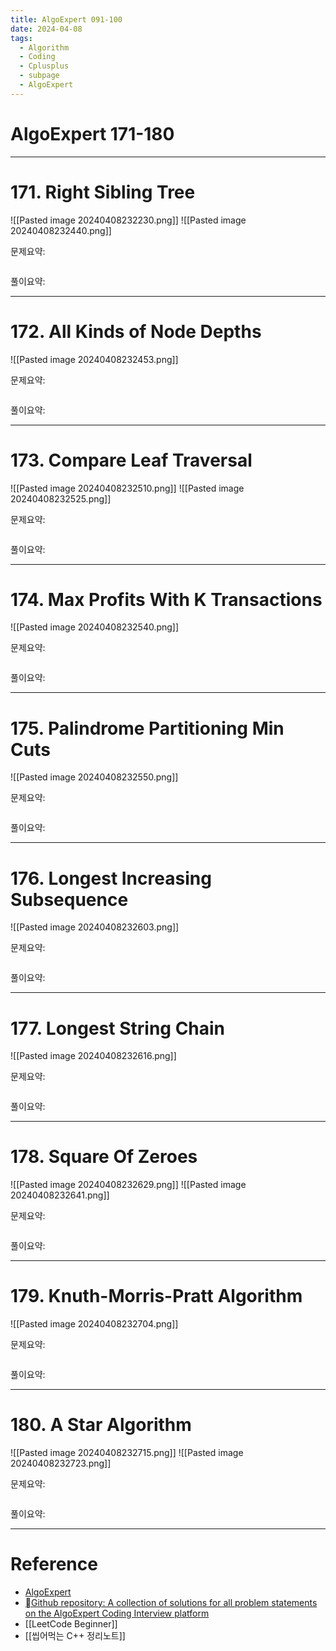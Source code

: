 ```yaml
---
title: AlgoExpert 091-100
date: 2024-04-08
tags:
  - Algorithm
  - Coding
  - Cplusplus
  - subpage
  - AlgoExpert
---
```

# AlgoExpert 171-180

---
# 171.  Right Sibling Tree

![[Pasted image 20240408232230.png]]
![[Pasted image 20240408232440.png]]

문제요약:


```cpp

```

풀이요약:

---

# 172.  All Kinds of Node Depths

![[Pasted image 20240408232453.png]]

문제요약:


```cpp

```

풀이요약:

---
# 173.  Compare Leaf Traversal

![[Pasted image 20240408232510.png]]
![[Pasted image 20240408232525.png]]

문제요약:


```cpp

```

풀이요약:

---
# 174.  Max Profits With K Transactions

![[Pasted image 20240408232540.png]]

문제요약:


```cpp

```

풀이요약:

---
# 175.  Palindrome Partitioning Min Cuts

![[Pasted image 20240408232550.png]]

문제요약:


```cpp

```

풀이요약:

---
# 176.  Longest Increasing Subsequence

![[Pasted image 20240408232603.png]]

문제요약:


```cpp

```

풀이요약:

---
# 177.  Longest String Chain

![[Pasted image 20240408232616.png]]

문제요약:


```cpp

```

풀이요약:

---
# 178.  Square Of Zeroes

![[Pasted image 20240408232629.png]]
![[Pasted image 20240408232641.png]]

문제요약:


```cpp

```

풀이요약:

---
# 179.  Knuth-Morris-Pratt Algorithm

![[Pasted image 20240408232704.png]]

문제요약:


```cpp

```

풀이요약:

---
# 180.  A Star Algorithm

![[Pasted image 20240408232715.png]]
![[Pasted image 20240408232723.png]]

문제요약:


```cpp

```

풀이요약:


---
# Reference

- [AlgoExpert](https://www.algoexpert.io/)
- [Github repository: A collection of solutions for all problem statements on the AlgoExpert Coding Interview platform](https://github.com/das-jishu/algoexpert-data-structures-algorithms)
- [[LeetCode Beginner]]
- [[씹어먹는 C++ 정리노트]]

